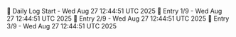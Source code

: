📅 Daily Log Start - Wed Aug 27 12:44:51 UTC 2025
📌 Entry 1/9 - Wed Aug 27 12:44:51 UTC 2025
📌 Entry 2/9 - Wed Aug 27 12:44:51 UTC 2025
📌 Entry 3/9 - Wed Aug 27 12:44:51 UTC 2025
